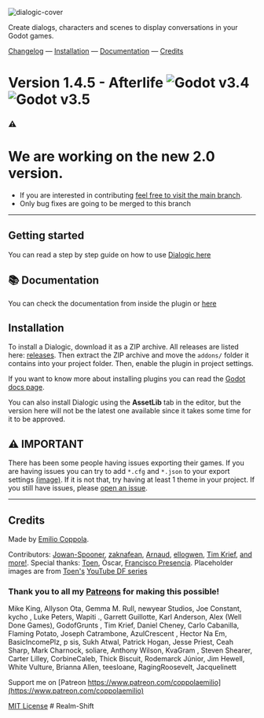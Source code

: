 ![dialogic-cover](https://user-images.githubusercontent.com/2206700/156223574-5052c607-408e-4143-80b5-c4aed1cf29a2.png)

Create dialogs, characters and scenes to display conversations in your Godot games. 

[Changelog](https://github.com/coppolaemilio/dialogic/blob/dialogic-1/addons/dialogic/Documentation/Content/Changelog.md) — 
[Installation](#installation) — 
[Documentation](https://github.com/coppolaemilio/dialogic/blob/dialogic-1/addons/dialogic/Documentation/Content/Welcome.md) — 
[Credits](#credits)


# Version 1.4.5 - Afterlife ![Godot v3.4](https://img.shields.io/badge/Godot-v3.4-%23478cbf) ![Godot v3.5](https://img.shields.io/badge/Godot-v3.5-%23478cbf)

### ⚠️

# We are working on the new 2.0 version.
- If you are interested in contributing [feel free to visit the main branch](https://github.com/coppolaemilio/dialogic).
- Only bug fixes are going to be merged to this branch


-----
## Getting started

You can read a step by step guide on how to use [Dialogic here](https://github.com/coppolaemilio/dialogic/blob/dialogic-1/addons/dialogic/Documentation/Content/Tutorials/BeginnersGuideStepByStep.md)

## 📚 Documentation
You can check the documentation from inside the plugin or [here](https://github.com/coppolaemilio/dialogic/blob/dialogic-1/addons/dialogic/Documentation/Content/Welcome.md)

## Installation

To install a Dialogic, download it as a ZIP archive. All releases are listed here: [releases](https://github.com/coppolaemilio/dialogic/releases). Then extract the ZIP archive and move the `addons/` folder it contains into your project folder. Then, enable the plugin in project settings.

If you want to know more about installing plugins you can read the [Godot docs page](https://docs.godotengine.org/en/stable/tutorials/plugins/editor/installing_plugins.html).

You can also install Dialogic using the **AssetLib** tab in the editor, but the version here will not be the latest one available since it takes some time for it to be approved.

## ⚠ IMPORTANT
There has been some people having issues exporting their games. If you are having issues you can try to add `*.cfg` and `*.json` to your export settings [(image)](https://coppolaemilio.com/images/dialogic/exporting-2.png). If it is not that, try having at least 1 theme in your project. If you still have issues, please [open an issue](https://github.com/coppolaemilio/dialogic/issues).


---

## Credits
Made by [Emilio Coppola](https://github.com/coppolaemilio).

Contributors: [Jowan-Spooner](https://github.com/Jowan-Spooner), [zaknafean](https://github.com/zaknafean), [Arnaud](https://github.com/arnaudvergnet), [ellogwen](https://github.com/ellogwen), [Tim Krief](https://github.com/timkrief), [and more!](https://github.com/coppolaemilio/dialogic/graphs/contributors). Special thanks: [Toen](https://twitter.com/ToenAndreMC), Òscar, [Francisco Presencia](https://francisco.io/). Placeholder images are from [Toen's](https://toen.world/) [YouTube DF series](https://www.youtube.com/watch?v=B1ggwiat7PM)

### Thank you to all my [Patreons](https://www.patreon.com/coppolaemilio) for making this possible!

Mike King, 
Allyson Ota, 
Gemma M. Rull, 
newyear Studios, 
Joe Constant, 
kycho , 
Luke Peters, 
Wapiti ., 
Garrett Guillotte, 
Karl Anderson, 
Alex (Well Done Games), 
GodofGrunts , 
Tim Krief, 
Daniel Cheney, 
Carlo Cabanilla, 
Flaming Potato, 
Joseph Catrambone, 
AzulCrescent , 
Hector Na Em, 
BasicIncomePlz, 
p sis, 
Sukh Atwal, 
Patrick Hogan, 
Jesse Priest, 
Ceah Sharp, 
Mark Charnock, 
soliare, 
Anthony Wilson, 
KvaGram , 
Steven Shearer, 
Carter Lilley, 
CorbineCaleb, 
Thick Biscuit, 
Rodemarck Júnior, 
Jim Hewell, 
White Vulture, 
Brianna Allen, 
teesloane, 
RagingRoosevelt, 
Jacquelinett



Support me on [Patreon https://www.patreon.com/coppolaemilio](https://www.patreon.com/coppolaemilio)

[MIT License](https://github.com/coppolaemilio/dialogic/blob/main/LICENSE)
#   R e a l m - S h i f t  
 